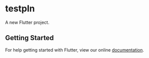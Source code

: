 # testpln

A new Flutter project.

## Getting Started

For help getting started with Flutter, view our online
[documentation](https://flutter.io/).
